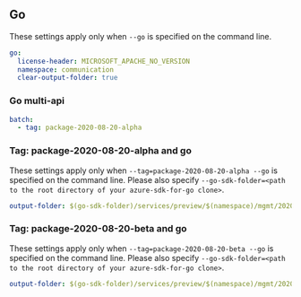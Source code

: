 ## Go

These settings apply only when `--go` is specified on the command line.

``` yaml $(go)
go:
  license-header: MICROSOFT_APACHE_NO_VERSION
  namespace: communication
  clear-output-folder: true
```

### Go multi-api

``` yaml $(go) && $(multiapi)
batch:
  - tag: package-2020-08-20-alpha
```

### Tag: package-2020-08-20-alpha and go

These settings apply only when `--tag=package-2020-08-20-alpha --go` is specified on the command line.
Please also specify `--go-sdk-folder=<path to the root directory of your azure-sdk-for-go clone>`.

``` yaml $(tag) == 'package-2020-08-20-alpha' && $(go)
output-folder: $(go-sdk-folder)/services/preview/$(namespace)/mgmt/2020-08-20-alpha/$(namespace)
```

### Tag: package-2020-08-20-beta and go

These settings apply only when `--tag=package-2020-08-20-beta --go` is specified on the command line.
Please also specify `--go-sdk-folder=<path to the root directory of your azure-sdk-for-go clone>`.

``` yaml $(tag) == 'package-2020-08-20-beta' && $(go)
output-folder: $(go-sdk-folder)/services/preview/$(namespace)/mgmt/2020-08-20-beta/$(namespace)
```

